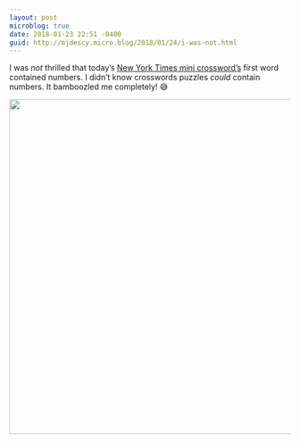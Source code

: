 ```yaml
---
layout: post
microblog: true
date: 2018-01-23 22:51 -0400
guid: http://mjdescy.micro.blog/2018/01/24/i-was-not.html
---
```

I was _not_ thrilled that today’s [New York Times mini crossword’s](https://www.nytimes.com/crosswords/game/mini) first word contained numbers. I didn’t know crosswords puzzles _could_ contain numbers. It bamboozled me completely! 😅

<img src="http://mjdescy.micro.blog/uploads/2018/07c4709f14.jpg" width="599" height="600" />
